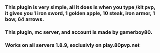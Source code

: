 ### This plugin is very simple, all it does is when you type /kit pvp, it gives you 1 iron sword, 1 golden apple, 10 steak, iron armor, 1 bow, 64 arrows. 
### This plugin, mc server, and account is made by gamerboy80.
### Works on all servers 1.8.9, exclusivly on play.80pvp.net

<!--
**80pvp/80pvp** is a ✨ _special_ ✨ repository because its `README.md` (this file) appears on your GitHub profile.

Here are some ideas to get you started:

- 🔭 I’m currently working on ...
- 🌱 I’m currently learning ...
- 👯 I’m looking to collaborate on ...
- 🤔 I’m looking for help with ...
- 💬 Ask me about ...
- 📫 How to reach me: ...
- 😄 Pronouns: ...
- ⚡ Fun fact: ...
-->
